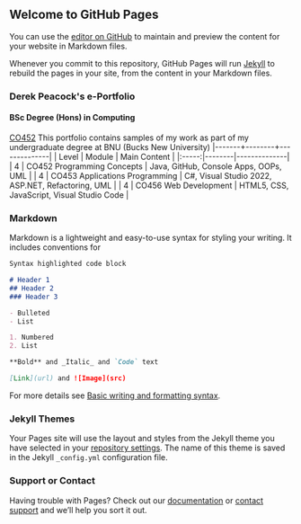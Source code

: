 ## Welcome to GitHub Pages

You can use the [editor on GitHub](https://github.com/BNU-Comp/Derek-Portfolio/edit/gh-pages/index.md) to maintain and preview the content for your website in Markdown files.

Whenever you commit to this repository, GitHub Pages will run [Jekyll](https://jekyllrb.com/) to rebuild the pages in your site, from the content in your Markdown files.

### Derek Peacock's e-Portfolio
#### BSc Degree (Hons) in Computing
[CO452]()
This portfolio contains samples of my work as part of my undergraduate degree at BNU (Bucks New University)
|-------+--------+--------------|
| Level | Module | Main Content |
|:-----:|--------|--------------|
| 4 | CO452 Programming Concepts | Java, GitHub, Console Apps, OOPs, UML |
| 4 | CO453 Applications Programming | C#, Visual Studio 2022, ASP.NET, Refactoring, UML |
| 4 | CO456 Web Development | HTML5, CSS, JavaScript, Visual Studio Code |

### Markdown

Markdown is a lightweight and easy-to-use syntax for styling your writing. It includes conventions for

```markdown
Syntax highlighted code block

# Header 1
## Header 2
### Header 3

- Bulleted
- List

1. Numbered
2. List

**Bold** and _Italic_ and `Code` text

[Link](url) and ![Image](src)
```

For more details see [Basic writing and formatting syntax](https://docs.github.com/en/github/writing-on-github/getting-started-with-writing-and-formatting-on-github/basic-writing-and-formatting-syntax).

### Jekyll Themes

Your Pages site will use the layout and styles from the Jekyll theme you have selected in your [repository settings](https://github.com/BNU-Comp/Derek-Portfolio/settings/pages). The name of this theme is saved in the Jekyll `_config.yml` configuration file.

### Support or Contact

Having trouble with Pages? Check out our [documentation](https://docs.github.com/categories/github-pages-basics/) or [contact support](https://support.github.com/contact) and we’ll help you sort it out.

